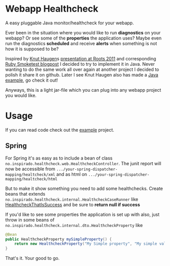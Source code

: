 Webapp Healthcheck
==================

A easy pluggable Java monitor/healthcheck for your webapp.

Ever been in the situation where you would like to run **diagnostics** on your webapp? Or see some of the **properties** the application uses? Maybe even run the diagnostics **scheduled** and receive **alerts** when something is not how it is supposed to be?

Inspired by [Knut Haugen](https://github.com/knuthaug)s [presentation at Roots 2011](https://vimeo.com/24691568) and corresponding [Ruby Smoketest blogpost](http://blog.knuthaugen.no/2011/04/continuous-delivery-ii-smoketests-in-ruby-and-rails.html) I decided to try to implement it in Java. Never wanting to do the same work all over again at another project I decided to polish it share it on github. Later I see Knut Haugen also has made a [Java example](https://github.com/knuthaug/smoketest-starter-kit), go check it out!

Anyways, this is a light jar-file which you can plug into any webapp project you would like.

# Usage
If you can read code check out the [example](https://github.com/judoole/webapp-healthcheck/tree/master/example) project.

## Spring
For Spring it's as easy as to include a bean of class `no.inspirado.healthcheck.web.HealthcheckController`.
The junit report will now be accessible from `.../your-spring-dispatcher-mapping/healtcheck/xml` and as html on `.../your-spring-dispatcher-mapping/healtcheck/html`

But to make it show something you need to add some healthchecks. Create beans that extends `no.inspirado.healthcheck.internal.HealthcheckCaseRunner` like  [HealthcheckThatIsSuccess](https://github.com/judoole/webapp-healthcheck/blob/master/example/src/main/java/no/inspirado/healthcheck/cases/HealthcheckThatIsSuccess.java) and be sure to **return null if success**

If you'd like to see some properties the application is set up with also, just throw in some beans of `no.inspirado.healthcheck.internal.dto.HealthcheckProperty` like 

````java
@Bean
public HealthcheckProperty mySimpleProperty() {
    return new HealthcheckProperty("My Simple property", "My simple value");
}
````

That's it. Your good to go.